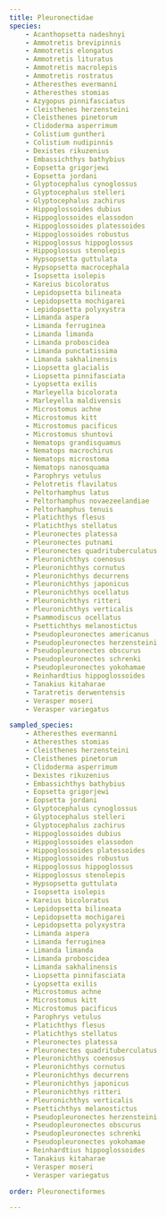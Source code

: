 ```yaml
---
title: Pleuronectidae
species:
    - Acanthopsetta nadeshnyi
    - Ammotretis brevipinnis
    - Ammotretis elongatus
    - Ammotretis lituratus
    - Ammotretis macrolepis
    - Ammotretis rostratus
    - Atheresthes evermanni
    - Atheresthes stomias
    - Azygopus pinnifasciatus
    - Cleisthenes herzensteini
    - Cleisthenes pinetorum
    - Clidoderma asperrimum
    - Colistium guntheri
    - Colistium nudipinnis
    - Dexistes rikuzenius
    - Embassichthys bathybius
    - Eopsetta grigorjewi
    - Eopsetta jordani
    - Glyptocephalus cynoglossus
    - Glyptocephalus stelleri
    - Glyptocephalus zachirus
    - Hippoglossoides dubius
    - Hippoglossoides elassodon
    - Hippoglossoides platessoides
    - Hippoglossoides robustus
    - Hippoglossus hippoglossus
    - Hippoglossus stenolepis
    - Hypsopsetta guttulata
    - Hypsopsetta macrocephala
    - Isopsetta isolepis
    - Kareius bicoloratus
    - Lepidopsetta bilineata
    - Lepidopsetta mochigarei
    - Lepidopsetta polyxystra
    - Limanda aspera
    - Limanda ferruginea
    - Limanda limanda
    - Limanda proboscidea
    - Limanda punctatissima
    - Limanda sakhalinensis
    - Liopsetta glacialis
    - Liopsetta pinnifasciata
    - Lyopsetta exilis
    - Marleyella bicolorata
    - Marleyella maldivensis
    - Microstomus achne
    - Microstomus kitt
    - Microstomus pacificus
    - Microstomus shuntovi
    - Nematops grandisquamus
    - Nematops macrochirus
    - Nematops microstoma
    - Nematops nanosquama
    - Parophrys vetulus
    - Pelotretis flavilatus
    - Peltorhamphus latus
    - Peltorhamphus novaezeelandiae
    - Peltorhamphus tenuis
    - Platichthys flesus
    - Platichthys stellatus
    - Pleuronectes platessa
    - Pleuronectes putnami
    - Pleuronectes quadrituberculatus
    - Pleuronichthys coenosus
    - Pleuronichthys cornutus
    - Pleuronichthys decurrens
    - Pleuronichthys japonicus
    - Pleuronichthys ocellatus
    - Pleuronichthys ritteri
    - Pleuronichthys verticalis
    - Psammodiscus ocellatus
    - Psettichthys melanostictus
    - Pseudopleuronectes americanus
    - Pseudopleuronectes herzensteini
    - Pseudopleuronectes obscurus
    - Pseudopleuronectes schrenki
    - Pseudopleuronectes yokohamae
    - Reinhardtius hippoglossoides
    - Tanakius kitaharae
    - Taratretis derwentensis
    - Verasper moseri
    - Verasper variegatus

sampled_species:
    - Atheresthes evermanni
    - Atheresthes stomias
    - Cleisthenes herzensteini
    - Cleisthenes pinetorum
    - Clidoderma asperrimum
    - Dexistes rikuzenius
    - Embassichthys bathybius
    - Eopsetta grigorjewi
    - Eopsetta jordani
    - Glyptocephalus cynoglossus
    - Glyptocephalus stelleri
    - Glyptocephalus zachirus
    - Hippoglossoides dubius
    - Hippoglossoides elassodon
    - Hippoglossoides platessoides
    - Hippoglossoides robustus
    - Hippoglossus hippoglossus
    - Hippoglossus stenolepis
    - Hypsopsetta guttulata
    - Isopsetta isolepis
    - Kareius bicoloratus
    - Lepidopsetta bilineata
    - Lepidopsetta mochigarei
    - Lepidopsetta polyxystra
    - Limanda aspera
    - Limanda ferruginea
    - Limanda limanda
    - Limanda proboscidea
    - Limanda sakhalinensis
    - Liopsetta pinnifasciata
    - Lyopsetta exilis
    - Microstomus achne
    - Microstomus kitt
    - Microstomus pacificus
    - Parophrys vetulus
    - Platichthys flesus
    - Platichthys stellatus
    - Pleuronectes platessa
    - Pleuronectes quadrituberculatus
    - Pleuronichthys coenosus
    - Pleuronichthys cornutus
    - Pleuronichthys decurrens
    - Pleuronichthys japonicus
    - Pleuronichthys ritteri
    - Pleuronichthys verticalis
    - Psettichthys melanostictus
    - Pseudopleuronectes herzensteini
    - Pseudopleuronectes obscurus
    - Pseudopleuronectes schrenki
    - Pseudopleuronectes yokohamae
    - Reinhardtius hippoglossoides
    - Tanakius kitaharae
    - Verasper moseri
    - Verasper variegatus

order: Pleuronectiformes

---
```

